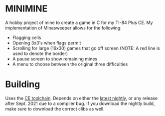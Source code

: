 # MINIMINE
A hobby project of mine to create a game in C for my TI-84 Plus CE.
My implementation of Minesweeper allows for the following:
- Flagging cells
- Opening 3x3's when flags permit
- Scrolling for large (16x30) games that go off screen (NOTE: A red line is used to denote the border)
- A pause screen to show remaining mines
- A menu to choose between the original three difficulties

# Building
Uses the [CE toolchain](https://github.com/CE_programming/toolchain/).
Depends on either the [latest nightly](https://github.com/CE_programming/toolchain/releases/tag/nightly), or any release after Sept. 2021 due to a compiler bug.
If you download the nightly build, make sure to download the correct clibs as well.